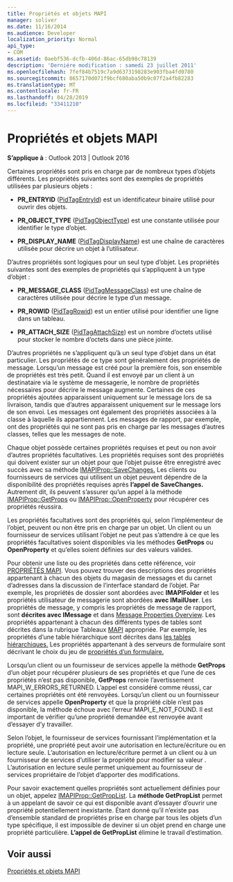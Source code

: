 ```yaml
---
title: Propriétés et objets MAPI
manager: soliver
ms.date: 11/16/2014
ms.audience: Developer
localization_priority: Normal
api_type:
- COM
ms.assetid: 0aebf536-dcfb-406d-86ac-65db98c78139
description: 'Derniére modification : samedi 23 juillet 2011'
ms.openlocfilehash: 7fef84b7519c7a9d6373198283e903fba4fd0780
ms.sourcegitcommit: 8657170d071f9bcf680aba50b9c07f2a4fb82283
ms.translationtype: MT
ms.contentlocale: fr-FR
ms.lasthandoff: 04/28/2019
ms.locfileid: "33411210"
---
```

# <a name="mapi-objects-and-properties"></a>Propriétés et objets MAPI

  
  
**S’applique à** : Outlook 2013 | Outlook 2016 
  
Certaines propriétés sont pris en charge par de nombreux types d’objets différents. Les propriétés suivantes sont des exemples de propriétés utilisées par plusieurs objets :
  
- **PR_ENTRYID** ([PidTagEntryId](pidtagentryid-canonical-property.md)) est un identificateur binaire utilisé pour ouvrir des objets.
    
- **PR_OBJECT_TYPE** ([PidTagObjectType](pidtagobjecttype-canonical-property.md)) est une constante utilisée pour identifier le type d’objet.
    
- **PR_DISPLAY_NAME** ([PidTagDisplayName](pidtagdisplayname-canonical-property.md)) est une chaîne de caractères utilisée pour décrire un objet à l’utilisateur.
    
D’autres propriétés sont logiques pour un seul type d’objet. Les propriétés suivantes sont des exemples de propriétés qui s’appliquent à un type d’objet :
  
- **PR_MESSAGE_CLASS** ([PidTagMessageClass](pidtagmessageclass-canonical-property.md)) est une chaîne de caractères utilisée pour décrire le type d’un message.
    
- **PR_ROWID** ([PidTagRowid](pidtagrowid-canonical-property.md)) est un entier utilisé pour identifier une ligne dans un tableau.
    
- **PR_ATTACH_SIZE** ([PidTagAttachSize](pidtagattachsize-canonical-property.md)) est un nombre d’octets utilisé pour stocker le nombre d’octets dans une pièce jointe.
    
D’autres propriétés ne s’appliquent qu’à un seul type d’objet dans un état particulier. Les propriétés de ce type sont généralement des propriétés de message. Lorsqu’un message est créé pour la première fois, son ensemble de propriétés est très petit. Quand il est envoyé par un client à un destinataire via le système de messagerie, le nombre de propriétés nécessaires pour décrire le message augmente. Certaines de ces propriétés ajoutées apparaissent uniquement sur le message lors de sa livraison, tandis que d’autres apparaissent uniquement sur le message lors de son envoi. Les messages ont également des propriétés associées à la classe à laquelle ils appartiennent. Les messages de rapport, par exemple, ont des propriétés qui ne sont pas pris en charge par les messages d’autres classes, telles que les messages de note. 
  
Chaque objet possède certaines propriétés requises et peut ou non avoir d’autres propriétés facultatives. Les propriétés requises sont des propriétés qui doivent exister sur un objet pour que l’objet puisse être enregistré avec succès avec sa méthode [IMAPIProp::SaveChanges.](imapiprop-savechanges.md) Les clients ou fournisseurs de services qui utilisent un objet peuvent dépendre de la disponibilité des propriétés requises après **l’appel de SaveChanges.** Autrement dit, ils peuvent s’assurer qu’un appel à la méthode [IMAPIProp::GetProps](imapiprop-getprops.md) ou [IMAPIProp::OpenProperty](imapiprop-openproperty.md) pour récupérer ces propriétés réussira. 
  
Les propriétés facultatives sont des propriétés qui, selon l’implémenteur de l’objet, peuvent ou non être pris en charge par un objet. Un client ou un fournisseur de services utilisant l’objet ne peut pas s’attendre à ce que les propriétés facultatives soient disponibles via les méthodes **GetProps** ou **OpenProperty** et qu’elles soient définies sur des valeurs valides. 
  
Pour obtenir une liste ou des propriétés dans cette référence, voir [PROPRIÉTÉS MAPI](mapi-properties.md). Vous pouvez trouver des descriptions des propriétés appartenant à chacun des objets du magasin de messages et du carnet d’adresses dans la discussion de l’interface standard de l’objet. Par exemple, les propriétés de dossier sont abordées avec **IMAPIFolder** et les propriétés utilisateur de messagerie sont abordées **avec IMailUser**. Les propriétés de message, y compris les propriétés de message de rapport, sont **décrites avec IMessage** et dans [Message Properties Overview](message-properties-overview.md). Les propriétés appartenant à chacun des différents types de tables sont décrites dans la rubrique Tableaux [MAPI](mapi-tables.md) appropriée. Par exemple, les propriétés d’une table hiérarchique sont décrites dans [les tables hiérarchiques.](hierarchy-tables.md) Les propriétés appartenant à des serveurs de formulaire sont décrivant le choix du jeu de [propriétés d’un formulaire.](choosing-a-form-s-property-set.md)
  
Lorsqu’un client ou un fournisseur de services appelle la méthode **GetProps** d’un objet pour récupérer plusieurs de ses propriétés et que l’une de ces propriétés n’est pas disponible, **GetProps** renvoie l’avertissement MAPI_W_ERRORS_RETURNED. L’appel est considéré comme réussi, car certaines propriétés ont été renvoyées. Lorsqu’un client ou un fournisseur de services appelle **OpenProperty** et que la propriété cible n’est pas disponible, la méthode échoue avec l’erreur MAPI_E_NOT_FOUND. Il est important de vérifier qu’une propriété demandée est renvoyée avant d’essayer d’y travailler. 
  
Selon l’objet, le fournisseur de services fournissant l’implémentation et la propriété, une propriété peut avoir une autorisation en lecture/écriture ou en lecture seule. L’autorisation en lecture/écriture permet à un client ou à un fournisseur de services d’utiliser la propriété pour modifier sa valeur . L’autorisation en lecture seule permet uniquement au fournisseur de services propriétaire de l’objet d’apporter des modifications. 
  
Pour savoir exactement quelles propriétés sont actuellement définies pour un objet, appelez [IMAPIProp::GetPropList](imapiprop-getproplist.md). La **méthode GetPropList** permet à un appelant de savoir ce qui est disponible avant d’essayer d’ouvrir une propriété potentiellement inexistante. Étant donné qu’il n’existe pas d’ensemble standard de propriétés prise en charge par tous les objets d’un type spécifique, il est impossible de deviner si un objet prend en charge une propriété particulière. **L’appel de GetPropList** élimine le travail d’estimation. 
  
## <a name="see-also"></a>Voir aussi



[Propriétés et objets MAPI](mapi-objects-and-properties.md)


